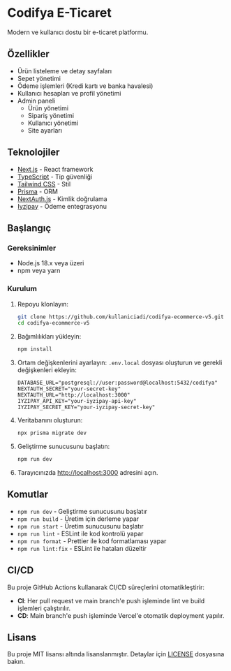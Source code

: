 # Codifya E-Ticaret

Modern ve kullanıcı dostu bir e-ticaret platformu.

## Özellikler

- Ürün listeleme ve detay sayfaları
- Sepet yönetimi
- Ödeme işlemleri (Kredi kartı ve banka havalesi)
- Kullanıcı hesapları ve profil yönetimi
- Admin paneli
  - Ürün yönetimi
  - Sipariş yönetimi
  - Kullanıcı yönetimi
  - Site ayarları

## Teknolojiler

- [Next.js](https://nextjs.org/) - React framework
- [TypeScript](https://www.typescriptlang.org/) - Tip güvenliği
- [Tailwind CSS](https://tailwindcss.com/) - Stil
- [Prisma](https://www.prisma.io/) - ORM
- [NextAuth.js](https://next-auth.js.org/) - Kimlik doğrulama
- [Iyzipay](https://www.iyzico.com/) - Ödeme entegrasyonu

## Başlangıç

### Gereksinimler

- Node.js 18.x veya üzeri
- npm veya yarn

### Kurulum

1. Repoyu klonlayın:
   ```bash
   git clone https://github.com/kullaniciadi/codifya-ecommerce-v5.git
   cd codifya-ecommerce-v5
   ```

2. Bağımlılıkları yükleyin:
   ```bash
   npm install
   ```

3. Ortam değişkenlerini ayarlayın:
   `.env.local` dosyası oluşturun ve gerekli değişkenleri ekleyin:
   ```
   DATABASE_URL="postgresql://user:password@localhost:5432/codifya"
   NEXTAUTH_SECRET="your-secret-key"
   NEXTAUTH_URL="http://localhost:3000"
   IYZIPAY_API_KEY="your-iyzipay-api-key"
   IYZIPAY_SECRET_KEY="your-iyzipay-secret-key"
   ```

4. Veritabanını oluşturun:
   ```bash
   npx prisma migrate dev
   ```

5. Geliştirme sunucusunu başlatın:
   ```bash
   npm run dev
   ```

6. Tarayıcınızda [http://localhost:3000](http://localhost:3000) adresini açın.

## Komutlar

- `npm run dev` - Geliştirme sunucusunu başlatır
- `npm run build` - Üretim için derleme yapar
- `npm run start` - Üretim sunucusunu başlatır
- `npm run lint` - ESLint ile kod kontrolü yapar
- `npm run format` - Prettier ile kod formatlaması yapar
- `npm run lint:fix` - ESLint ile hataları düzeltir

## CI/CD

Bu proje GitHub Actions kullanarak CI/CD süreçlerini otomatikleştirir:

- **CI**: Her pull request ve main branch'e push işleminde lint ve build işlemleri çalıştırılır.
- **CD**: Main branch'e push işleminde Vercel'e otomatik deployment yapılır.

## Lisans

Bu proje MIT lisansı altında lisanslanmıştır. Detaylar için [LICENSE](LICENSE) dosyasına bakın.

